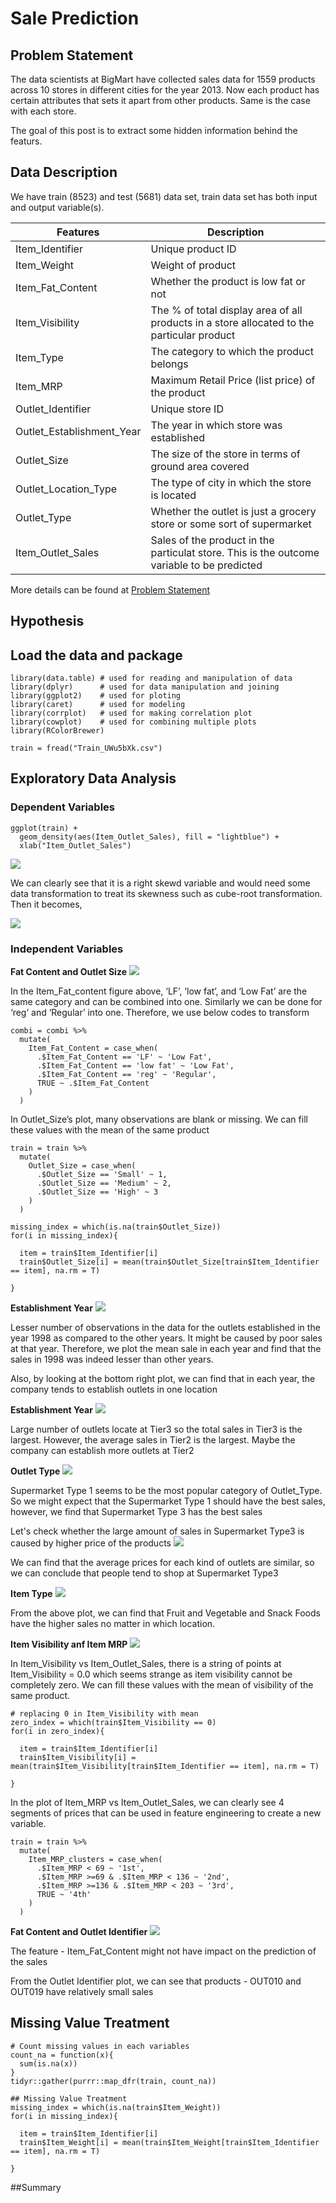 # Sale Prediction

## Problem Statement
The data scientists at BigMart have collected sales data for 1559 products across 10 stores in different cities for the year 2013. Now each product has certain attributes that sets it apart from other products. Same is the case with each store.

The goal of this post is to extract some hidden information behind the featurs.


## Data Description
We have train (8523) and test (5681) data set, train data set has both input and output variable(s).

| Features | Description |
| --- | --- |
| Item_Identifier | Unique product ID |
| Item_Weight | Weight of product |
| Item_Fat_Content | Whether the product is low fat or not |
| Item_Visibility | The % of total display area of all products in a store allocated to the particular product|
| Item_Type | The category to which the product belongs|
| Item_MRP | Maximum Retail Price (list price) of the product |
| Outlet_Identifier | Unique store ID |
| Outlet_Establishment_Year | The year in which store was established |
| Outlet_Size | The size of the store in terms of ground area covered |
| Outlet_Location_Type | The type of city in which the store is located |
| Outlet_Type | Whether the outlet is just a grocery store or some sort of supermarket |
| Item_Outlet_Sales | Sales of the product in the particulat store. This is the outcome variable to be predicted | 

More details can be found at [Problem Statement](https://datahack.analyticsvidhya.com/contest/practice-problem-big-mart-sales-iii/)

## Hypothesis

## Load the data and package

```
library(data.table) # used for reading and manipulation of data
library(dplyr)      # used for data manipulation and joining
library(ggplot2)    # used for ploting 
library(caret)      # used for modeling
library(corrplot)   # used for making correlation plot
library(cowplot)    # used for combining multiple plots 
library(RColorBrewer)

train = fread("Train_UWu5bXk.csv")
```

## Exploratory Data Analysis
### Dependent Variables
```
ggplot(train) + 
  geom_density(aes(Item_Outlet_Sales), fill = "lightblue") +
  xlab("Item_Outlet_Sales")
```
![](Pictures/1.png)

We can clearly see that it is a right skewd variable and would need some data transformation to treat its skewness such as cube-root transformation. Then it becomes,

![](Pictures/2.png)

### Independent Variables
**Fat Content and Outlet Size**
![](Pictures/3.png)

In the Item_Fat_content figure above, ‘LF’, ‘low fat’, and ‘Low Fat’ are the same category and can be combined into one. Similarly we can be done for ‘reg’ and ‘Regular’ into one. Therefore, we use below codes to transform

```
combi = combi %>%
  mutate(
    Item_Fat_Content = case_when(
      .$Item_Fat_Content == 'LF' ~ 'Low Fat',
      .$Item_Fat_Content == 'low fat' ~ 'Low Fat',
      .$Item_Fat_Content == 'reg' ~ 'Regular',
      TRUE ~ .$Item_Fat_Content
    )
  )
```

In Outlet_Size’s plot, many observations are blank or missing. We can fill these values with the mean of the same product

```
train = train %>%
  mutate(
    Outlet_Size = case_when(
      .$Outlet_Size == 'Small' ~ 1,
      .$Outlet_Size == 'Medium' ~ 2,
      .$Outlet_Size == 'High' ~ 3
    )
  ) 

missing_index = which(is.na(train$Outlet_Size))
for(i in missing_index){
  
  item = train$Item_Identifier[i]
  train$Outlet_Size[i] = mean(train$Outlet_Size[train$Item_Identifier == item], na.rm = T)
  
}
```

**Establishment Year**
![](Pictures/4.png)

Lesser number of observations in the data for the outlets established in the year 1998 as compared to the other years. It might be caused by poor sales at that year. Therefore, we plot the mean sale in each year and find that the sales in 1998 was indeed lesser than other years.

Also, by looking at the bottom right plot, we can find that in each year, the company tends to establish
outlets in one location

**Establishment Year**
![](Pictures/5.png)

Large number of outlets locate at Tier3 so the total sales in Tier3 is the largest. However, the average sales in Tier2 is the largest. Maybe the company can establish more outlets at Tier2

**Outlet Type**
![](Pictures/6.png)

Supermarket Type 1 seems to be the most popular category of Outlet_Type. So we might expect that the Supermarket Type 1 should have the best sales, however, we find that Supermarket Type 3 has the best sales

Let's check whether the large amount of sales in Supermarket Type3 is caused by higher price of the products
![](Pictures/7.png)

We can find that the average prices for each kind of outlets are similar, so we can conclude that people tend to shop at Supermarket Type3

**Item Type**
![](Pictures/8.png)

From the above plot, we can find that Fruit and Vegetable and Snack Foods have the higher sales no matter in which location.

**Item Visibility anf Item MRP**
![](Pictures/9.png)

In Item_Visibility vs Item_Outlet_Sales, there is a string of points at Item_Visibility = 0.0 which seems strange as item visibility cannot be completely zero. We can fill these values with the mean of visibility of the same product.

```
# replacing 0 in Item_Visibility with mean
zero_index = which(train$Item_Visibility == 0)
for(i in zero_index){
  
  item = train$Item_Identifier[i]
  train$Item_Visibility[i] = mean(train$Item_Visibility[train$Item_Identifier == item], na.rm = T)
  
}

```

In the plot of Item_MRP vs Item_Outlet_Sales, we can clearly see 4 segments of prices that can be used in feature engineering to create a new variable.

```
train = train %>%
  mutate(
    Item_MRP_clusters = case_when(
      .$Item_MRP < 69 ~ '1st',
      .$Item_MRP >=69 & .$Item_MRP < 136 ~ '2nd',
      .$Item_MRP >=136 & .$Item_MRP < 203 ~ '3rd',
      TRUE ~ '4th'
    )
  )
```

**Fat Content and Outlet Identifier**
![](Pictures/10.png)

The feature - Item_Fat_Content might not have impact on the prediction of the sales

From the Outlet Identifier plot, we can see that products - OUT010 and OUT019 have relatively small sales

## Missing Value Treatment

```
# Count missing values in each variables
count_na = function(x){
  sum(is.na(x))
}
tidyr::gather(purrr::map_dfr(train, count_na))

## Missing Value Treatment
missing_index = which(is.na(train$Item_Weight))
for(i in missing_index){
  
  item = train$Item_Identifier[i]
  train$Item_Weight[i] = mean(train$Item_Weight[train$Item_Identifier == item], na.rm = T)
  
}
```
##Summary
